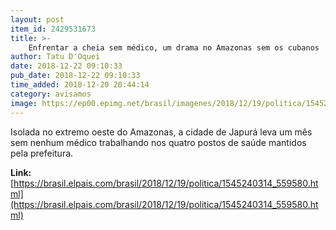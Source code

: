 ```yaml
---
layout: post
item_id: 2429531673
title: >-
    Enfrentar a cheia sem médico, um drama no Amazonas sem os cubanos
author: Tatu D'Oquei
date: 2018-12-22 09:10:33
pub_date: 2018-12-22 09:10:33
time_added: 2018-12-20 20:44:14
category: avisamos
image: https://ep00.epimg.net/brasil/imagenes/2018/12/19/politica/1545240314_559580_1545255578_rrss_normal.jpg
---
```


Isolada no extremo oeste do Amazonas, a cidade de Japurá leva um mês sem nenhum médico trabalhando nos quatro postos de saúde mantidos pela prefeitura.

**Link:** [https://brasil.elpais.com/brasil/2018/12/19/politica/1545240314_559580.html](https://brasil.elpais.com/brasil/2018/12/19/politica/1545240314_559580.html)

